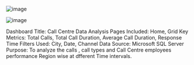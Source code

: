 
![image](https://github.com/user-attachments/assets/8e922be2-eb48-40a4-af68-d15c5655ea05)



![image](https://github.com/user-attachments/assets/6234033e-b442-4b77-850e-3b9d49ede27a)


Dashboard Title: Call Centre Data Analysis 
Pages Included: Home, Grid
Key Metrics: Total Calls, Total Call Duration, Average Call Duration, Response Time 
Filters Used: City, Date, Channel
Data Source: Microsoft SQL Server 
Purpose: To analyze the calls , call types and Call Centre employees performance Region wise at dfferent Time intervals.

